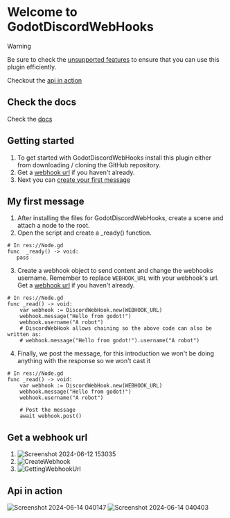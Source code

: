 # Welcome to GodotDiscordWebHooks

> [!WARNING]
> Be sure to check the [unsupported features](https://github.com/TheLsbt/GodotDiscordWebHooks/wiki/Features#unsupported-features) to ensure that you can use this plugin efficiently.

Checkout the [api in action](https://github.com/TheLsbt/GodotDiscordWebHooks#api-in-action)

## Check the docs
Check the [docs](https://github.com/TheLsbt/GodotDiscordWebHooks/wiki/Docs)

## Getting started
1. To get started with GodotDiscordWebHooks install this plugin either from downloading / cloning the GitHub repository.
3. Get a [webhook url](https://github.com/TheLsbt/GodotDiscordWebHooks#get-a-webhook-url) if you haven't already.
4. Next you can [create your first message](https://github.com/TheLsbt/GodotDiscordWebHooks#my-first-message)


## My first message
1. After installing the files for GodotDiscordWebHooks, create a scene and attach a node to the root.
2. Open the script and create a _ready() function.
```gdscript
# In res://Node.gd
func  _ready() -> void:
   pass
```
3. Create a webhook object to send content and change the webhooks username. Remember to replace `WEBHOOK_URL` with your webhook's url. Get a [webhook url](https://github.com/TheLsbt/GodotDiscordWebHooks/wiki/Home/_edit#get-a-webhook-url) if you haven't already.
```gdscript
# In res://Node.gd
func _read() -> void:
    var webhook := DiscordWebHook.new(WEBHOOK_URL)
    webhook.message("Hello from godot!")
    webhook.username("A robot")
    # DiscordWebHook allows chaining so the above code can also be written as:
    # webhook.message("Hello from godot!").username("A robot")

```
4. Finally, we post the message, for this introduction we won't be doing anything with the response so we won't cast it
```gdscript
# In res://Node.gd
func _read() -> void:
    var webhook := DiscordWebHook.new(WEBHOOK_URL)
    webhook.message("Hello from godot!")
    webhook.username("A robot")

    # Post the message
    await webhook.post()
```

## Get a webhook url
 1. ![Screenshot 2024-06-12 153035](https://github.com/TheLsbt/DiscordWebHooks/assets/141819348/51360b09-7a1a-4745-8328-98f40c494246)
 2. ![CreateWebhook](https://github.com/TheLsbt/DiscordWebHooks/assets/141819348/59954545-994d-4019-a78a-e9d7caad3f85)
 3. ![GettingWebhookUrl](https://github.com/TheLsbt/DiscordWebHooks/assets/141819348/b05af915-c95d-438f-92ec-6390dfbe442b)


## Api in action
![Screenshot 2024-06-14 040147](https://github.com/TheLsbt/GodotDiscordWebHooks/assets/141819348/1b2b3ba5-b314-4385-b37c-ba0babcb2f3e)
![Screenshot 2024-06-14 040403](https://github.com/TheLsbt/GodotDiscordWebHooks/assets/141819348/a737e4ce-572e-4474-b3c5-cd6447bba77b)
